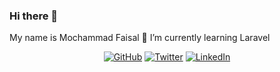 ### Hi there 👋
My name is Mochammad Faisal
🌱 I’m currently learning Laravel


<p align="center">
	<a href="https://github.com/mocfaisal"><img src="https://img.shields.io/github/followers/terrytangyuan.svg?label=GitHub&style=social" alt="GitHub"></a>
	<a href="https://twitter.com/mocfaisal"><img src="https://img.shields.io/twitter/follow/TerryTangYuan?label=Twitter&style=social" alt="Twitter"></a>
	<a href="https://www.linkedin.com/in/mocfaisal"><img src="https://img.shields.io/badge/LinkedIn--_.svg?style=social&logo=linkedin" alt="LinkedIn"></a>
</p>


<!--
**mocfaisal/mocfaisal** is a ✨ _special_ ✨ repository because its `README.md` (this file) appears on your GitHub profile.

Here are some ideas to get you started:

- 🔭 I’m currently working on ...
- 🌱 I’m currently learning ...
- 👯 I’m looking to collaborate on ...
- 🤔 I’m looking for help with ...
- 💬 Ask me about ...
- 📫 How to reach me: ...
- 😄 Pronouns: ...
- ⚡ Fun fact: ...
-->
